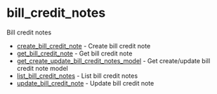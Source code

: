 # bill_credit_notes

Bill credit notes


* [create_bill_credit_note](createbillcreditnote.md) - Create bill credit note
* [get_bill_credit_note](getbillcreditnote.md) - Get bill credit note
* [get_create_update_bill_credit_notes_model](getcreateupdatebillcreditnotesmodel.md) - Get create/update bill credit note model
* [list_bill_credit_notes](listbillcreditnotes.md) - List bill credit notes
* [update_bill_credit_note](updatebillcreditnote.md) - Update bill credit note